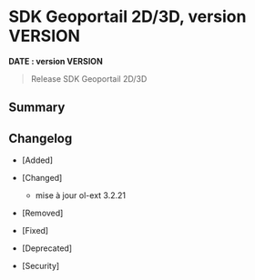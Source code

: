 # SDK Geoportail 2D/3D, version __VERSION__

**__DATE__ : version __VERSION__**

> Release SDK Geoportail 2D/3D

## Summary

## Changelog

* [Added]

* [Changed]

    - mise à jour ol-ext 3.2.21

* [Removed]

* [Fixed]

* [Deprecated]

* [Security]
